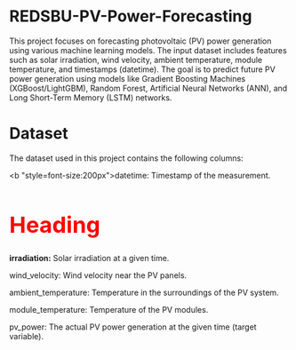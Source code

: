 # REDSBU-PV-Power-Forecasting

This project focuses on forecasting photovoltaic (PV) power generation using various machine learning models. The input dataset includes features such as solar irradiation, wind velocity, ambient temperature, module temperature, and timestamps (datetime). The goal is to predict future PV power generation using models like Gradient Boosting Machines (XGBoost/LightGBM), Random Forest, Artificial Neural Networks (ANN), and Long Short-Term Memory (LSTM) networks.

# Dataset
The dataset used in this project contains the following columns:

<b "style=font-size:200px">datetime:</b>  Timestamp of the measurement.

<h1 style="color:red;font-size:40px;">Heading</h1> 

<b>irradiation:</b> Solar irradiation at a given time.

wind_velocity: Wind velocity near the PV panels.

ambient_temperature: Temperature in the surroundings of the PV system.

module_temperature: Temperature of the PV modules.

pv_power: The actual PV power generation at the given time (target variable).
